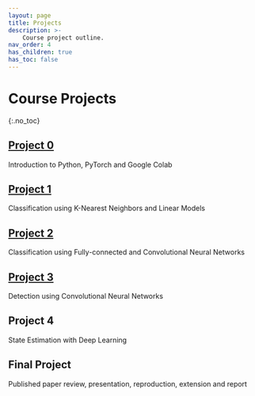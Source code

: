 ```yaml
---
layout: page
title: Projects
description: >-
    Course project outline.
nav_order: 4
has_children: true
has_toc: false
---
```


# Course Projects
{:.no_toc}

<!-- ## Table of contents
{: .no_toc .text-delta }

1. TOC
{:toc}

--- -->


## [Project 0](/CSCI5980-Spr23-DeepRob/projects/project0/)

Introduction to Python, PyTorch and Google Colab

## [Project 1](/CSCI5980-Spr23-DeepRob/projects/project1/)

Classification using K-Nearest Neighbors and Linear Models

## [Project 2](/CSCI5980-Spr23-DeepRob/projects/project2/)

Classification using Fully-connected and Convolutional Neural Networks

## [Project 3](/CSCI5980-Spr23-DeepRob/projects/project3/)

Detection using Convolutional Neural Networks

## Project 4

State Estimation with Deep Learning

## Final Project

Published paper review, presentation, reproduction, extension and report

